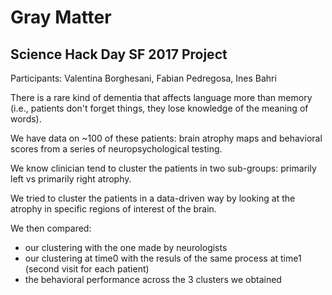 # Gray Matter

## Science Hack Day SF 2017 Project

Participants: Valentina Borghesani, Fabian Pedregosa, Ines Bahri

There is a rare kind of dementia that affects language more than memory (i.e., patients don't forget things, they lose knowledge of the meaning of words).

We have data on ~100 of these patients: brain atrophy maps and behavioral scores from a series of neuropsychological testing.

We know clinician tend to cluster the patients in two sub-groups: primarily left vs primarily right atrophy.

We tried to cluster the patients in a data-driven way by looking at the atrophy in specific regions of interest of the brain.

We then compared:
* our clustering with the one made by neurologists
* our clustering at time0 with the resuls of the same process at time1 (second visit for each patient)
* the behavioral performance across the 3 clusters we obtained
